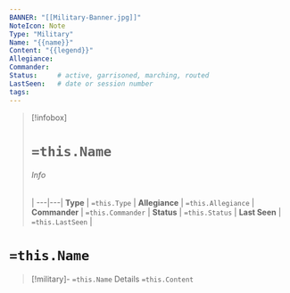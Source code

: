 ```yaml
---
BANNER: "[[Military-Banner.jpg]]"
NoteIcon: Note
Type: "Military"
Name: "{{name}}"
Content: "{{legend}}"
Allegiance:
Commander:
Status:     # active, garrisoned, marching, routed
LastSeen:   # date or session number
tags:
---
```


> [!infobox]
> # `=this.Name`
> ###### Info
>  |
> ---|---|
> **Type** | `=this.Type` |
> **Allegiance** | `=this.Allegiance` |
> **Commander** | `=this.Commander` |
> **Status** | `=this.Status` |
> **Last Seen** | `=this.LastSeen` |

# **`=this.Name`**

> [!military]- `=this.Name` Details
> `=this.Content`
